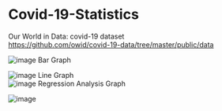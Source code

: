 # Covid-19-Statistics
Our World in Data: covid-19 dataset  
https://github.com/owid/covid-19-data/tree/master/public/data  

![image](https://user-images.githubusercontent.com/122606885/212467058-a6eebc21-da2c-413f-b990-f42aa979c04a.png)
Bar Graph  

![image](https://user-images.githubusercontent.com/122606885/212467636-a70fa50e-55f1-4295-b8c9-34075fc499b8.png)
Line Graph  
![image](https://user-images.githubusercontent.com/122606885/212467653-afa3cc18-9759-475d-9d17-9ba564e23f41.png)
Regression Analysis Graph  

![image](https://user-images.githubusercontent.com/122606885/212467672-83ca9daa-d5f2-4acf-8877-6c5ca779033f.png)



